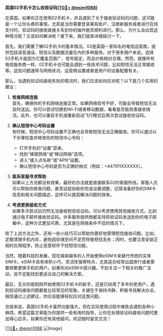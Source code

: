 **英国02手机卡怎么收验证码[[TG💪+ @esim1088](https://t.me/s/esim1088)]**

在英国，如果你正在使用02手机卡，并且遇到了关于接收验证码的问题，这可能是一个让你头疼的事情。尤其是当你需要登录某些账户、注册新服务或者进行在线支付时，验证码的接收直接关系到你的操作能否顺利进行。那么，为什么会出现这种情况呢？又该如何解决呢？接下来，我们就来详细探讨一下。

首先，我们需要了解02手机卡的基本情况。02是英国一家知名的电信运营商，提供包括语音通话、短信以及数据流量在内的多种服务。对于很多用户来说，选择02手机卡是因为它覆盖范围广、信号稳定，而且价格相对合理。然而，就像所有电信服务商一样，02手机卡也可能会遇到一些技术问题，比如短信无法正常接收等。这些问题通常与网络状况、运营商设置或者是用户的设备配置有关。

那么，当遇到验证码接收失败的情况时，我们应该如何应对呢？以下是几个实用的建议：

1. **检查网络连接**  
   首先，确保你的手机网络连接正常。如果网络信号不好，可能会导致短信无法及时送达。你可以尝试切换到Wi-Fi或者移动数据，看看是否能改善接收情况。此外，也可以重启手机或重新启动飞行模式后再次尝试接收验证码。

2. **确认短信中心号码设置**  
   有时候，短信中心号码设置不正确也会导致短信无法正确接收。你可以通过以下步骤检查并修改你的短信中心号码：
   - 打开手机的“设置”菜单。
   - 找到“蜂窝网络”或“移动网络”选项。
   - 进入“接入点名称”或“APN”设置。
   - 确认短信中心号码是否为正确的格式（例如：+447911XXXXXX）。

3. **联系客服寻求帮助**  
   如果以上方法都没有效果，最好的办法就是直接联系02的客服热线。客服人员可以帮助你排查问题，甚至远程协助你完成设置调整。记得准备好你的SIM卡信息和相关问题描述，这样可以提高解决问题的效率。

4. **考虑更换接收方式**  
   如果多次尝试后仍然无法接收短信验证码，可以考虑使用其他接收方式，比如通过电子邮件接收验证码。许多服务提供商都支持将验证码发送到你的电子邮箱中，这种方式更加可靠，尤其是在网络条件不佳的情况下。

除了上述方法之外，还有一些小技巧可以帮助你更好地管理短信接收问题。比如，定期清理手机内存，避免因存储空间不足而导致短信丢失；同时，也要注意安装正规的应用程序，防止恶意软件干扰短信功能。

当然，随着科技的发展，现在越来越多的人开始使用eSIM卡来替代传统的实体SIM卡。eSIM卡具有体积小巧、灵活性强等特点，尤其适合经常出国旅行或者需要频繁更换手机的用户。如果你对eSIM卡感兴趣，不妨关注一下相关的推广活动，说不定能找到更适合自己的解决方案。

最后，无论你是刚刚开始使用02手机卡的新手，还是已经用了多年的老用户，遇到验证码接收问题都是比较常见的现象。关键在于保持冷静，积极寻找解决办法。相信通过上述建议，你应该能够轻松应对这类问题。

总结来说，英国02手机卡虽然功能强大，但在实际使用过程中难免会遇到各种小麻烦。希望这篇文章能为你提供一些有用的指导，让你在处理验证码接收问题时更加得心应手。如果你还有其他疑问，欢迎随时留言交流！

[[TG💪+ @esim1088](https://t.me/s/esim1088) ![Image](https://i.postimg.cc/4NQfJmqS/Snipaste-2025-05-13-00-14-12.png)]